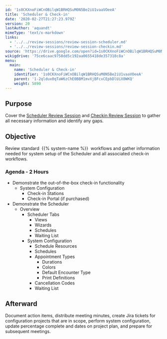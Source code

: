 ```yaml
---
id: '1s0CKXnoFiWCnOBilqW1BRHQSuM0N5Be2iU1vaaVOeeA'
title: 'Scheduler & Check-in'
date: '2020-02-27T21:27:23.979Z'
version: 20
lastAuthor: 'aquandt'
mimeType: 'text/x-markdown'
links:
  - '../../review-sessions/review-session-scheduler.md'
  - '../../review-sessions/review-session-checkin.md'
source: 'https://drive.google.com/open?id=1s0CKXnoFiWCnOBilqW1BRHQSuM0N5Be2iU1vaaVOeeA'
wikigdrive: '75ce6caac9758dd5c192aa0655418de357318c8a'
menu:
  main:
    name: 'Scheduler & Check-in'
    identifier: '1s0CKXnoFiWCnOBilqW1BRHQSuM0N5Be2iU1vaaVOeeA'
    parent: '1-2qldux0qTaW6zChE0BBM1mvXjBFcxCEpbDlUiX0WKQ'
    weight: 5890
---
```

## Purpose  
  
Cover the [Scheduler Review Session](../../review-sessions/review-session-scheduler.md) and [Checkin Review Session](../../review-sessions/review-session-checkin.md) to gather all necessary information and identify any gaps.
  
## Objective  
  
Review standard  {{% system-name %}}  workflows and gather information needed for system setup of the Scheduler and all associated check-in workflows.
  
### Agenda - 2 Hours  

* Demonstrate the out-of-the-box check-in functionality
   * System Configuration
      * Check-in Stations
      * Check-in Portal (if purchased)
* Demonstrate the Scheduler
   * Overview
      * Scheduler Tabs
         * Views
         * Wizards
         * Schedules
         * Waiting List
      * System Configuration
         * Schedule Resources
         * Schedules
         * Appointment Types
            * Durations
            * Colors
            * Default Encounter Type
            * Print Definitions
         * Cancellation Codes
         * Waiting List
  
## Afterward  
  
Document action items, distribute meeting minutes, create Jira tickets for configuration projects that are in scope, perform system configuration, update percentage complete and dates on project plan, and prepare for subsequent meetings.
